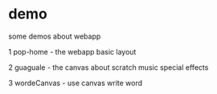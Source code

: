 # demo
some demos about webapp 

1 pop-home - the webapp basic layout

2 guaguale - the canvas about scratch music special effects

3 wordeCanvas - use canvas write word

